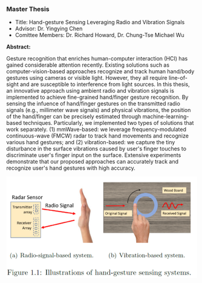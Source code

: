 ### Master Thesis

- Title: Hand-gesture Sensing Leveraging Radio and Vibration Signals
- Advisor: Dr. Yingying Chen
- Comittee Members: Dr. Richard Howard, Dr. Chung-Tse Michael Wu


**Abstract:** 

Gesture recognition that enriches human-computer interaction (HCI) has gained considerable attention recently. Existing solutions such as computer-vision-based approaches recognize and track human hand/body gestures using cameras or visible light. However, they all require line-of-sight and are susceptible to interference from light sources. In this thesis, an innovative approach using ambient radio and vibration signals is implemented to achieve fine-grained hand/finger gesture recognition. By sensing the infuence of hand/finger gestures on the transmitted radio signals (e.g., millimeter wave signals) and physical vibrations, the position of the hand/finger can be precisely estimated through machine-learning-based techniques. Particularly, we implemented two types of solutions that work separately. (1) mmWave-based: we leverage frequency-modulated continuous-wave (FMCW) radar to track hand movements and recognize various hand gestures; and (2) vibration-based: we capture the tiny disturbance in the surface vibrations caused by user's finger touches to discriminate user's finger input on the surface. Extensive experiments demonstrate that our proposed approaches can accurately track and recognize user's hand gestures with high accuracy.


![Illustration of hand-gesture sensing systems](./fig.png)
